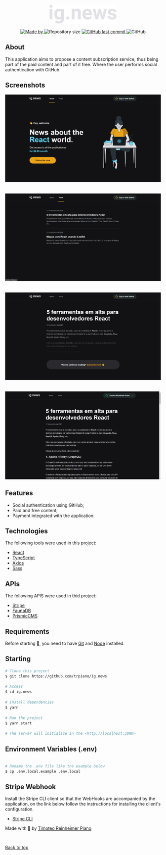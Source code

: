 <div align="center" id="top"> 
  <img src="/public/images/logo.svg" alt="ig.news" />
</div>

<p align="center">
  <a href="https://www.linkedin.com/in/timoteopiano/">
    <img alt="Made by" src="https://img.shields.io/badge/made%20by-Timóteo%20Piano-%BD93EC">
  </a>
  <img alt="Repository size" src="https://img.shields.io/github/repo-size/trpiano/ig.news?color=%BD93EC">
  <a href="https://github.com/trpiano/ig.news/commits/master">
    <img alt="GitHub last commit" src="https://img.shields.io/github/last-commit/trpiano/ig.news?color=%BD93EC">
  </a>
  <img alt="GitHub" src="https://img.shields.io/github/license/trpiano/ig.news?color=%BD93EC">
</p>

## About

This application aims to propose a content subscription service, thus being part of the paid content and part of it free. Where the user performs social authentication with GitHub.

## Screenshots

<div align="center" id="top"> 
  <img src="/public/images/img_1.png" alt="ig.news" />
</div>
<br/>
<br/>
<div align="center" id="top"> 
  <img src="/public/images/img_2.png" alt="ig.news" />
</div>
<br/>
<br/>
<div align="center" id="top"> 
  <img src="/public/images/img_3.png" alt="ig.news" />
</div>
<br/>
<br/>
<div align="center" id="top"> 
  <img src="/public/images/img_4.png" alt="ig.news" />
</div>

## Features

- Social authentication using GitHub;
- Paid and free content;
- Payment integrated with the application.

## Technologies

The following tools were used in this project:

- [React](https://pt-br.reactjs.org/)
- [TypeScript](https://www.typescriptlang.org/)
- [Axios](https://github.com/axios/axios)
- [Sass](https://sass-lang.com/)

## APIs

The following APIS were used in thid project:

- [Stripe](https://stripe.com/)
- [FaunaDB](https://fauna.com/)
- [PrismicCMS](https://prismic.io/)

## Requirements

Before starting 🏁, you need to have [Git](https://git-scm.com) and [Node](https://nodejs.org/en/) installed.

## Starting

```bash
# Clone this project
$ git clone https://github.com/trpiano/ig.news

# Access
$ cd ig.news

# Install dependencies
$ yarn

# Run the project
$ yarn start

# The server will initialize in the <http://localhost:3000>
```

## Environment Variables (.env)

```bash

# Rename the .env file like the example below
$ cp .env.local.example .env.local

```

## Stripe Webhook

Install the Stripe CLI client so that the WebHooks are accompanied by the application, on the link below follow the instructions for installing the client's configuration.

- [Stripe CLI](https://stripe.com/docs/stripe-cli)

Made with 💜 by <a href="https://github.com/trpiano" target="_blank">Timoteo Reinheimer Piano</a>

&#xa0;

<a href="#top">Back to top</a>
